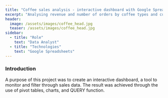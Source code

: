 ```yaml
---
title: "Coffee sales analysis - interactive dashboard with Google Spreadsheets"
excerpt: "Analysing revenue and number of orders by coffee types and customer characteristics."
header:
  image: /assets/images/coffee_head.jpg
  teaser: /assets/images/coffee_head.jpg
sidebar:
  - title: "Role"
    text: "Data Analyst"
  - title: "Technologies"
    text: "Google Spreadsheets"
---
```


### Introduction

A purpose of this project was to create an interactive dashboard, a tool to monitor and filter through sales data. The result was achieved through the use of pivot tables, charts, and QUERY function.
